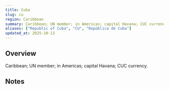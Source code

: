 ```yaml
---
title: Cuba
slug: cu
region: Caribbean
summary: Caribbean; UN member; in Americas; capital Havana; CUC currency.
aliases: ["Republic of Cuba", "CU", "República de Cuba"]
updated_at: 2025-10-13
---
```


## Overview

Caribbean; UN member; in Americas; capital Havana; CUC currency.

## Notes

<!-- Add your first note below -->
